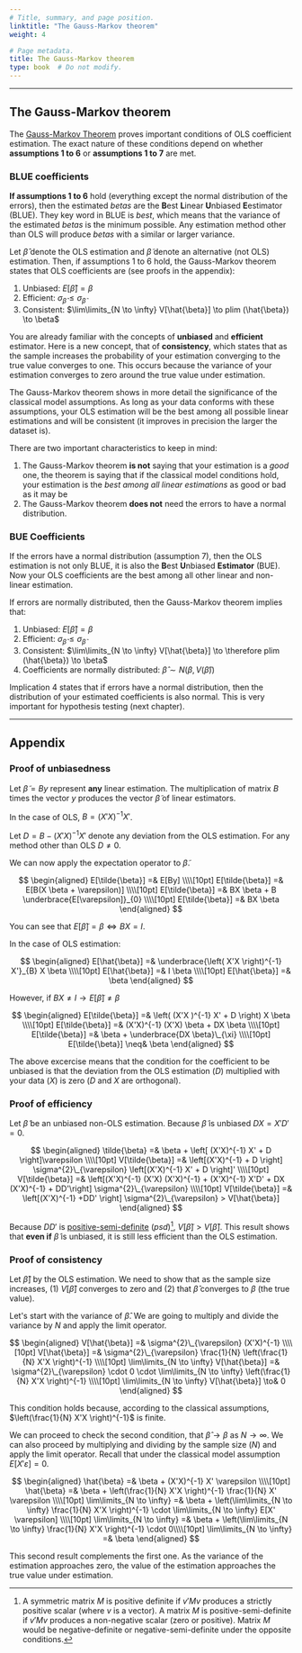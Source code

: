```yaml
---
# Title, summary, and page position.
linktitle: "The Gauss-Markov theorem"
weight: 4

# Page metadata.
title: The Gauss-Markov theorem
type: book  # Do not modify.
---
```




---

## The Gauss-Markov theorem

The [Gauss-Markov Theorem](https://en.wikipedia.org/wiki/Gauss%E2%80%93Markov_theorem#Remarks_on_the_proof) proves important conditions of OLS coefficient estimation. The exact nature of these conditions depend on whether **assumptions 1 to 6** or **assumptions 1 to 7** are met.

### BLUE coefficients

**If assumptions 1 to 6** hold (everything except the normal distribution of the errors), then the estimated $betas$ are the **B**est **L**inear **U**nbiased **E**estimator (BLUE). They key word in BLUE is *best*, which means that the variance of the estimated $betas$ is the minimum possible. Any estimation method other than OLS will produce $betas$ with a similar or larger variance.

Let $\hat{\beta}$ denote the OLS estimation and $\tilde{\beta}$ denote an alternative (not OLS) estimation. Then, if assumptions 1 to 6 hold, the Gauss-Markov theorem states that OLS coefficients are (see proofs in the appendix):

1. Unbiased: $E[\hat{\beta}] = \beta$
2. Efficient: $\sigma_{\hat{\beta}} \leq \sigma_{\tilde{\beta}}$
3. Consistent: $\lim\limits_{N \to \infty} V[\hat{\beta}] \to plim (\hat{\beta}) \to \beta$

You are already familiar with the concepts of **unbiased** and **efficient** estimator. Here is a new concept, that of **consistency**, which states that as the sample increases the probability of your estimation converging to the true value converges to one. This occurs because the variance of your estimation converges to zero around the true value under estimation.

The Gauss-Markov theorem shows in more detail the significance of the classical model assumptions. As long as your data conforms with these assumptions, your OLS estimation will be the best among all possible linear estimations and will be consistent (it improves in precision the larger the dataset is).

There are two important characteristics to keep in mind:
1. The Gauss-Markov theorem **is not** saying that your estimation is a *good* one, the theorem is saying that if the classical model conditions hold, your estimation is the *best among all linear estimations* as good or bad as it may be
2. The Gauss-Markov theorem **does not** need the errors to have a normal distribution.

### BUE Coefficients

If the errors have a normal distribution (assumption 7), then the OLS estimation is not only BLUE, it is also the **B**est **U**nbiased **Estimator** (BUE). Now your OLS coefficients are the best among all other linear and non-linear estimation.

If errors are normally distributed, then the Gauss-Markov theorem implies that:

1. Unbiased: $E[\hat{\beta}] = \beta$
2. Efficient: $\sigma_{\hat{\beta}} \leq \sigma_{\tilde{\beta}}$
3. Consistent: $\lim\limits_{N \to \infty} V[\hat{\beta}] \to \therefore plim (\hat{\beta}) \to \beta$
4. Coefficients are normally distributed: $\hat{\beta} \sim N\left(\beta, V(\hat{\beta})\right)$

Implication 4 states that if errors have a normal distribution, then the distribution of your estimated coefficients is also normal. This is very important for hypothesis testing (next chapter).

---

## Appendix

### Proof of unbiasedness

Let $\tilde{\beta} = By$ represent **any** linear estimation. The multiplication of matrix $B$ times the vector $y$ produces the vector $\tilde{\beta}$ of linear estimators.

In the case of OLS, $B = \left( X'X \right)^{-1} X'$.

Let $D = B - \left(X'X \right)^{-1} X'$ denote any deviation from the OLS estimation. For any method other than OLS $D \neq0$.

We can now apply the expectation operator to $\tilde{\beta}$.

$$
\begin{aligned}
E[\tilde{\beta}] =& E[By] \\\\[10pt]
E[\tilde{\beta}] =& E[B(X \beta + \varepsilon)] \\\\[10pt]
E[\tilde{\beta}] =& BX \beta + B \underbrace{E[\varepsilon]}_{0} \\\\[10pt]
E[\tilde{\beta}] =& BX \beta
\end{aligned}
$$

You can see that $E[\tilde{\beta}] = \beta \iff BX = I$.

In the case of OLS estimation:

$$
\begin{aligned}
E[\hat{\beta}] =& \underbrace{\left( X'X \right)^{-1} X'}_{B} X \beta \\\\[10pt]
E[\hat{\beta}] =& I \beta \\\\[10pt]
E[\hat{\beta}] =& \beta
\end{aligned}
$$

However, if $BX \neq I \to E[\tilde{\beta}] \neq \beta$

$$
\begin{aligned}
E[\tilde{\beta}] =& \left( (X'X )^{-1} X' + D \right) X \beta \\\\[10pt]
E[\tilde{\beta}] =& (X'X)^{-1} (X'X) \beta + DX \beta \\\\[10pt]
E[\tilde{\beta}] =& \beta + \underbrace{DX \beta}\_{\xi} \\\\[10pt]
E[\tilde{\beta}] \neq& \beta
\end{aligned}
$$

The above excercise means that the condition for the coefficient to be unbiased is that the deviation from the OLS estimation $(D)$ multiplied with your data $(X)$ is zero ($D$ and $X$ are orthogonal).

### Proof of efficiency

Let $\tilde{\beta}$ be an unbiased non-OLS estimation. Because $\tilde{\beta}$ is unbiased $DX=X'D'=0$.

$$
\begin{aligned}
\tilde{\beta} =& \beta + \left[ (X'X)^{-1} X' + D \right]\varepsilon \\\\[10pt]
V[\tilde{\beta}] =& \left[(X'X)^{-1} + D \right] \sigma^{2}\_{\varepsilon} \left[(X'X)^{-1} X' + D \right]' \\\\[10pt]
V[\tilde{\beta}] =& \left[(X'X)^{-1} (X'X) (X'X)^{-1} + (X'X)^{-1} X'D' + DX (X'X)^{-1} + DD'\right] \sigma^{2}\_{\varepsilon} \\\\[10pt]
V[\tilde{\beta}] =& \left[(X'X)^{-1} +DD' \right] \sigma^{2}\_{\varepsilon} > V[\hat{\beta}]
\end{aligned}
$$

Because $DD'$ is [positive-semi-definite](https://en.wikipedia.org/wiki/Definite_symmetric_matrix) ($psd$)[^1], $V[\tilde{\beta}] > V[\hat{\beta}]$. This result shows that **even if** $\tilde{\beta}$ is unbiased, it is still less efficient than the OLS estimation. 

### Proof of consistency

Let $\hat{\beta}]$ by the OLS estimation. We need to show that as the sample size increases, (1) $V[\hat{\beta}]$ converges to zero and (2) that $\hat{\beta}$ converges to $\beta$ (the true value).

Let's start with the variance of $\hat{\beta}$. We are going to multiply and divide the variance by $N$ and apply the limit operator.

$$
\begin{aligned}
V[\hat{\beta}] =& \sigma^{2}\_{\varepsilon} (X'X)^{-1} \\\\[10pt]
V[\hat{\beta}] =& \sigma^{2}\_{\varepsilon} \frac{1}{N} \left(\frac{1}{N} X'X \right)^{-1} \\\\[10pt]
\lim\limits_{N \to \infty} V[\hat{\beta}] =& \sigma^{2}\_{\varepsilon} \cdot 0 \cdot \lim\limits_{N \to \infty} \left(\frac{1}{N} X'X \right)^{-1} \\\\[10pt]
\lim\limits_{N \to \infty} V[\hat{\beta}] \to& 0
\end{aligned}
$$

This condition holds because, according to the classical assumptions, $\left(\frac{1}{N} X'X \right)^{-1}$ is finite.

We can proceed to check the second condition, that $\hat{\beta} \to \beta$ as $N \to \infty$. We can also proceed by multiplying and dividing by the sample size $(N)$ and apply the limit operator. Recall that under the classical model assumption $E[X' \varepsilon] = 0$.

$$
\begin{aligned}
\hat{\beta} =& \beta + (X'X)^{-1} X' \varepsilon \\\\[10pt]
\hat{\beta} =& \beta + \left(\frac{1}{N} X'X \right)^{-1} \frac{1}{N} X' \varepsilon \\\\[10pt]
\lim\limits_{N \to \infty} =& \beta + \left(\lim\limits_{N \to \infty} \frac{1}{N} X'X \right)^{-1} \cdot \lim\limits_{N \to \infty} E[X' \varepsilon] \\\\[10pt]
\lim\limits_{N \to \infty} =& \beta + \left(\lim\limits_{N \to \infty} \frac{1}{N} X'X \right)^{-1} \cdot 0\\\\[10pt]
\lim\limits_{N \to \infty} =& \beta
\end{aligned}
$$

This second result complements the first one. As the variance of the estimation approaches zero, the value of the estimation approaches the true value under estimation.

<!-- FOOTNOTES -->
[^1]: A symmetric matrix $M$ is positive definite if $v'Mv$ produces a strictly positive scalar (where $v$ is a vector). A matrix $M$ is positive-semi-definite if $v'Mv$ produces a non-negative scalar (zero or positive). Matrix $M$ would be negative-definite or negative-semi-definite under the opposite conditions.
